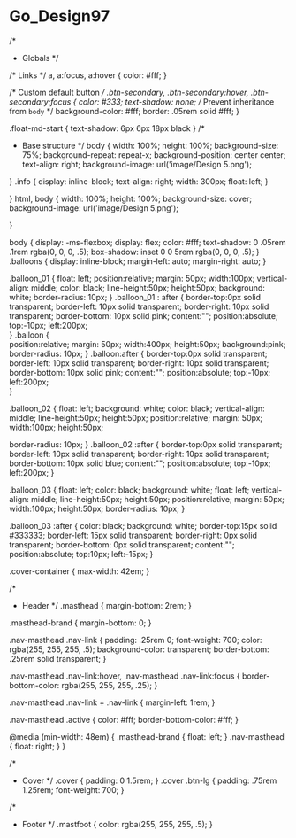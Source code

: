 # Go_Design97
/*
 * Globals
 */

/* Links */
a,
a:focus,
a:hover {
  color: #fff;
}

/* Custom default button */
.btn-secondary,
.btn-secondary:hover,
.btn-secondary:focus {
  color: #333;
  text-shadow: none; /* Prevent inheritance from `body` */
  background-color: #fff;
  border: .05rem solid #fff;
}

.float-md-start {
  text-shadow: 6px 6px 18px black
}
/*
 * Base structure
 */
body {
  width: 100%;
  height: 100%;
  background-size: 75%;
  background-repeat: repeat-x;
  background-position: center center;
  text-align: right;
 background-image: url('image/Design 5.png');
 
}
.info {
  display: inline-block;
  text-align: right;
  width: 300px;
  float: left;
}

}
html,
body {
 width: 100%;
  height: 100%;
  background-size: cover;
 background-image: url('image/Design 5.png');

}

body {
  display: -ms-flexbox;
  display: flex;
  color: #fff;
  text-shadow: 0 .05rem .1rem rgba(0, 0, 0, .5);
  box-shadow: inset 0 0 5rem rgba(0, 0, 0, .5);
}
.balloons {
  display: inline-block;
  margin-left: auto;
  margin-right: auto;
} 

.balloon_01  {
 float: left;
 position:relative;
 margin: 50px;
 width:100px;
 vertical-align: middle;
 color: black;
 line-height:50px;
 height:50px;
  background: white;
  border-radius: 10px;
}
.balloon_01 : after {
 border-top:0px solid transparent; 
 border-left: 10px solid transparent; 
 border-right: 10px solid transparent; 
 border-bottom: 10px solid pink; 
 content:""; 
 position:absolute;
 top:-10px;
 left:200px;  
}
.balloon {  
 position:relative; 
 margin: 50px;
 width:400px; 
 height:50px;
  background:pink; 
  border-radius: 10px;
}
.balloon:after { 
 border-top:0px solid transparent; 
 border-left: 10px solid transparent; 
 border-right: 10px solid transparent; 
 border-bottom: 10px solid pink; 
 content:""; 
 position:absolute;
 top:-10px;
 left:200px;  
}
 

.balloon_02  {
  float: left;
  background: white;
  color: black;
   vertical-align: middle;
 line-height:50px;
 height:50px;
 position:relative;
 margin: 50px;
 width:100px;
 height:50px;
  
  border-radius: 10px;
}
.balloon_02 :after {
 border-top:0px solid transparent;
 border-left: 10px solid transparent;
 border-right: 10px solid transparent;
 border-bottom: 10px solid blue;
 content:"";
 position:absolute;
 top:-10px;
 left:200px;
}


.balloon_03 {
 float: left;
 color: black;
 background: white;
 float: left;
 vertical-align: middle;
 line-height:50px;
 height:50px;
 position:relative;
 margin: 50px;
 width:100px;
 height:50px;
 border-radius: 10px;
}

.balloon_03 :after {
  color: black;
 background: white;
 border-top:15px solid #333333;
 border-left: 15px solid transparent;
 border-right: 0px solid transparent;
 border-bottom: 0px solid transparent;
 content:"";
 position:absolute;
 top:10px;
 left:-15px;
}
 
 


.cover-container {
  max-width: 42em;
}


/*
 * Header
 */
.masthead {
  margin-bottom: 2rem;
}

.masthead-brand {
  margin-bottom: 0;
}

.nav-masthead .nav-link {
  padding: .25rem 0;
  font-weight: 700;
  color: rgba(255, 255, 255, .5);
  background-color: transparent;
  border-bottom: .25rem solid transparent;
}

.nav-masthead .nav-link:hover,
.nav-masthead .nav-link:focus {
  border-bottom-color: rgba(255, 255, 255, .25);
}

.nav-masthead .nav-link + .nav-link {
  margin-left: 1rem;
}

.nav-masthead .active {
  color: #fff;
  border-bottom-color: #fff;
}

@media (min-width: 48em) {
  .masthead-brand {
    float: left;
  }
  .nav-masthead {
    float: right;
  }
}


/*
 * Cover
 */
.cover {
  padding: 0 1.5rem;
}
.cover .btn-lg {
  padding: .75rem 1.25rem;
  font-weight: 700;
}


/*
 * Footer
 */
.mastfoot {
  color: rgba(255, 255, 255, .5);
}
